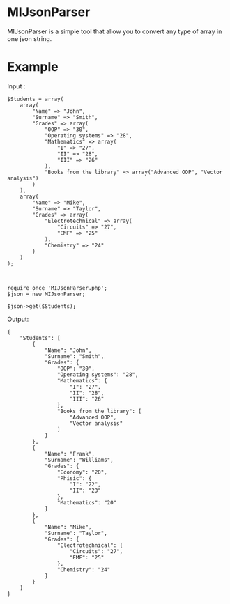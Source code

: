 MIJsonParser
============

MIJsonParser is a simple tool that allow you to convert any type of array in one json string.

Example
============

Input :
	
	$Students = array(
		array(
			"Name" => "John",
			"Surname" => "Smith",
			"Grades" => array(
				"OOP" => "30",
				"Operating systems" => "28",
				"Mathematics" => array(
					"I" => "27",
					"II" => "28",
					"III" => "26"
				),
				"Books from the library" => array("Advanced OOP", "Vector analysis")
			)
		),
		array(
			"Name" => "Mike",
			"Surname" => "Taylor",
			"Grades" => array(
				"Electrotechnical" => array(
					"Circuits" => "27",
					"EMF" => "25"
				),
				"Chemistry" => "24"
			)
		)
	);
		
			
					
	require_once 'MIJsonParser.php';
	$json = new MIJsonParser;
			
	$json->get($Students);

Output:

	{
	    "Students": [
	        {
	            "Name": "John",
	            "Surname": "Smith",
	            "Grades": {
	                "OOP": "30",
	                "Operating systems": "28",
	                "Mathematics": {
	                    "I": "27",
	                    "II": "28",
	                    "III": "26"
	                },
	                "Books from the library": [
	                    "Advanced OOP",
	                    "Vector analysis"
	                ]
	            }
	        },
	        {
	            "Name": "Frank",
	            "Surname": "Williams",
	            "Grades": {
	                "Economy": "20",
	                "Phisic": {
	                    "I": "22",
	                    "II": "23"
	                },
	                "Mathematics": "20"
	            }
	        },
	        {
	            "Name": "Mike",
	            "Surname": "Taylor",
	            "Grades": {
	                "Electrotechnical": {
	                    "Circuits": "27",
	                    "EMF": "25"
	                },
	                "Chemistry": "24"
	            }
	        }
	    ]
	}
